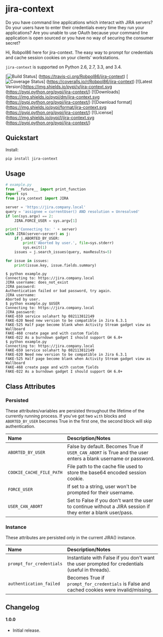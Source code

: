 # jira-context

Do you have command line applications which interact with JIRA servers? Do your users have to enter their credentials
every time they run your applications? Are you unable to use OAuth because your command line application is open sourced
or you have no way of securing the consumer secret?

Hi, Robpol86 here for jira-context. The easy way to prompt for credentials and cache session cookies on your clients'
workstations.

`jira-context` is supported on Python 2.6, 2.7, 3.3, and 3.4.

[![Build Status](https://travis-ci.org/Robpol86/jira-context.svg?branch=master)]
(https://travis-ci.org/Robpol86/jira-context)
[![Coverage Status](https://img.shields.io/coveralls/Robpol86/jira-context.svg)]
(https://coveralls.io/r/Robpol86/jira-context)
[![Latest Version](https://img.shields.io/pypi/v/jira-context.svg
(https://pypi.python.org/pypi/jira-context/)
[![Downloads](https://img.shields.io/pypi/dm/jira-context.svg
(https://pypi.python.org/pypi/jira-context/)
[![Download format](https://img.shields.io/pypi/format/jira-context.svg
(https://pypi.python.org/pypi/jira-context/)
[![License](https://img.shields.io/pypi/l/jira-context.svg
(https://pypi.python.org/pypi/jira-context/)

## Quickstart

Install:
```bash
pip install jira-context
```

## Usage

```python
# example.py
from __future__ import print_function
import sys
from jira_context import JIRA

server = 'https://jira.company.local'
query = 'assignee = currentUser() AND resolution = Unresolved'
if len(sys.argv) == 2:
    JIRA.FORCE_USER = sys.argv[1]

print('Connecting to: ' + server)
with JIRA(server=server) as j:
    if j.ABORTED_BY_USER:
        print('Aborted by user.', file=sys.stderr)
        sys.exit(1)
    issues = j.search_issues(query, maxResults=5)

for issue in issues:
    print(issue.key, issue.fields.summary)
```

```
$ python example.py
Connecting to: https://jira.company.local
JIRA username: does_not_exist
JIRA password:
Authentication failed or bad password, try again.
JIRA username:
Aborted by user.
$ python example.py $USER
Connecting to: https://jira.company.local
JIRA password:
FAKE-659 service solahart hp 082113812149
FAKE-620 Need new version to be compatible in Jira 6.3.1
FAKE-525 Half page become blank when Activity Stream gadget view as Wallboard
FAKE-468 create page and with custom fields
FAKE-022 As a burndown gadget I should support GH 6.0+
$ python example.py
Connecting to: https://jira.company.local
FAKE-659 service solahart hp 082113812149
FAKE-620 Need new version to be compatible in Jira 6.3.1
FAKE-525 Half page become blank when Activity Stream gadget view as Wallboard
FAKE-468 create page and with custom fields
FAKE-022 As a burndown gadget I should support GH 6.0+
```

## Class Attributes

### Persisted

These attributes/variables are persisted throughout the lifetime of the currently running process. If you've got two
`with` blocks and `ABORTED_BY_USER` becomes True in the first one, the second block will skip authentication.

Name | Description/Notes
:--- | :----------------
`ABORTED_BY_USER` | False by default. Becomes True if `USER_CAN_ABORT` is True and the user enters a blank username or password.
`COOKIE_CACHE_FILE_PATH` | File path to the cache file used to store the base64 encoded session cookie.
`FORCE_USER` | If set to a string, user won't be prompted for their username.
`USER_CAN_ABORT` | Set to False if you don't want the user to continue without a JIRA session if they enter a blank user/pass.

### Instance

These attributes are persisted only in the current JIRA() instance.

Name | Description/Notes
:--- | :----------------
`prompt_for_credentials` | Instantiate with False if you don't want the user prompted for credentials (useful in threads).
`authentication_failed` | Becomes True if `prompt_for_credentials` is False and cached cookies were invalid/missing.

## Changelog

#### 1.0.0

* Initial release.
